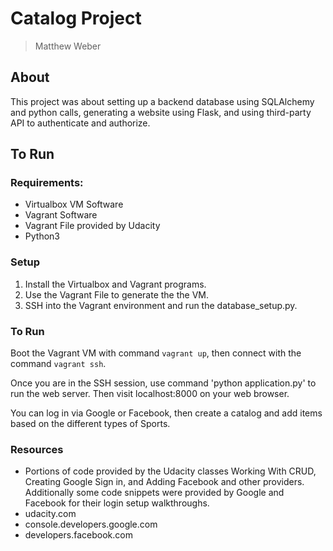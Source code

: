 # Catalog Project

> Matthew Weber

## About
This project was about setting up a backend database using SQLAlchemy and python calls, generating a website using Flask, and using third-party API to authenticate and authorize.

## To Run

### Requirements:
- Virtualbox VM Software
- Vagrant Software
- Vagrant File provided by Udacity
- Python3

### Setup
1. Install the Virtualbox and Vagrant programs.
2. Use the Vagrant File to generate the the VM.
3. SSH into the Vagrant environment and run the database_setup.py.

### To Run

Boot the Vagrant VM with command `vagrant up`, then connect with the command `vagrant ssh`.

Once you are in the SSH session, use command 'python application.py' to run the web server. Then visit localhost:8000 on your web browser.

You can log in via Google or Facebook, then create a catalog and add items based on the different types of Sports.

### Resources
- Portions of code provided by the Udacity classes Working With CRUD, Creating Google Sign in, and Adding Facebook and other providers. Additionally some code snippets were provided by Google and Facebook for their login setup walkthroughs.
- udacity.com
- console.developers.google.com
- developers.facebook.com